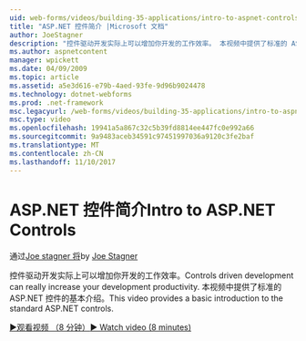 ```yaml
---
uid: web-forms/videos/building-35-applications/intro-to-aspnet-controls
title: "ASP.NET 控件简介 |Microsoft 文档"
author: JoeStagner
description: "控件驱动开发实际上可以增加你开发的工作效率。 本视频中提供了标准的 ASP.NET 控件的基本介绍。"
ms.author: aspnetcontent
manager: wpickett
ms.date: 04/09/2009
ms.topic: article
ms.assetid: a5e3d616-e79b-4aed-93fe-9d96b9024478
ms.technology: dotnet-webforms
ms.prod: .net-framework
msc.legacyurl: /web-forms/videos/building-35-applications/intro-to-aspnet-controls
msc.type: video
ms.openlocfilehash: 19941a5a867c32c5b39fd8814ee447fc0e992a66
ms.sourcegitcommit: 9a9483aceb34591c97451997036a9120c3fe2baf
ms.translationtype: MT
ms.contentlocale: zh-CN
ms.lasthandoff: 11/10/2017
---
```

<a name="intro-to-aspnet-controls"></a><span data-ttu-id="7c2b2-104">ASP.NET 控件简介</span><span class="sxs-lookup"><span data-stu-id="7c2b2-104">Intro to ASP.NET Controls</span></span>
====================
<span data-ttu-id="7c2b2-105">通过[Joe stagner 将](https://github.com/JoeStagner)</span><span class="sxs-lookup"><span data-stu-id="7c2b2-105">by [Joe Stagner](https://github.com/JoeStagner)</span></span>

<span data-ttu-id="7c2b2-106">控件驱动开发实际上可以增加你开发的工作效率。</span><span class="sxs-lookup"><span data-stu-id="7c2b2-106">Controls driven development can really increase your development productivity.</span></span> <span data-ttu-id="7c2b2-107">本视频中提供了标准的 ASP.NET 控件的基本介绍。</span><span class="sxs-lookup"><span data-stu-id="7c2b2-107">This video provides a basic introduction to the standard ASP.NET controls.</span></span>

[<span data-ttu-id="7c2b2-108">&#9654;观看视频 （8 分钟）</span><span class="sxs-lookup"><span data-stu-id="7c2b2-108">&#9654; Watch video (8 minutes)</span></span>](https://channel9.msdn.com/Blogs/ASP-NET-Site-Videos/intro-to-aspnet-controls)
